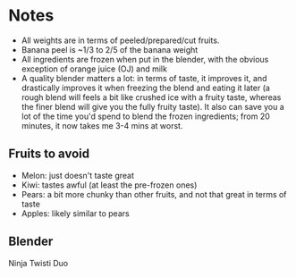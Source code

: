 # Notes


 - All weights are in terms of peeled/prepared/cut fruits.
 - Banana peel is ~1/3 to 2/5 of the banana weight
 - All ingredients are frozen when put in the blender, with the obvious exception of orange juice (OJ) and milk
 - A quality blender matters a lot: in terms of taste, it improves it, and drastically improves it when freezing the blend and eating it later (a rough blend will feels a bit like crushed ice with a fruity taste, whereas the finer blend will give you the fully fruity taste). It also can save you a lot of the time you'd spend to blend the frozen ingredients; from 20 minutes, it now takes me 3-4 mins at worst.

## Fruits to avoid

- Melon: just doesn't taste great
- Kiwi: tastes awful (at least the pre-frozen ones)
- Pears: a bit more chunky than other fruits, and not that great in terms of taste
- Apples: likely similar to pears

## Blender

Ninja Twisti Duo
